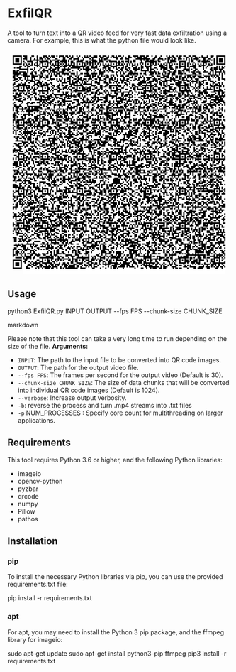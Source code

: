 # ExfilQR
A tool to turn text into a QR video feed for very fast data exfiltration using a camera.
For example, this is what the python file would look like. 

![](https://github.com/zaneprall/ExfilQR/blob/main/qrsource.gif?raw=true)
## Usage

python3 ExfilQR.py INPUT OUTPUT --fps FPS --chunk-size CHUNK_SIZE

markdown

Please note that this tool can take a very long time to run depending on the size of the file.
**Arguments:**

- `INPUT`: The path to the input file to be converted into QR code images.
- `OUTPUT`: The path for the output video file.
- `--fps FPS`: The frames per second for the output video (Default is 30).
- `--chunk-size CHUNK_SIZE`: The size of data chunks that will be converted into individual QR code images (Default is 1024).
- `--verbose`: Increase output verbosity.
- `-b`: reverse the process and turn .mp4 streams into .txt files
- `-p` NUM_PROCESSES : Specify core count for multithreading on larger applications.  
## Requirements

This tool requires Python 3.6 or higher, and the following Python libraries:

- imageio
- opencv-python
- pyzbar
- qrcode
- numpy
- Pillow
- pathos

## Installation

### pip

To install the necessary Python libraries via pip, you can use the provided requirements.txt file:

pip install -r requirements.txt

### apt

For apt, you may need to install the Python 3 pip package, and the ffmpeg library for imageio:


sudo apt-get update
sudo apt-get install python3-pip ffmpeg
pip3 install -r requirements.txt
